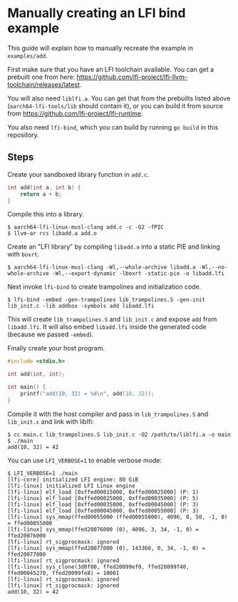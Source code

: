 # Manually creating an LFI bind example

This guide will explain how to manually recreate the example in `examples/add`.

First make sure that you have an LFI toolchain available. You can get a
prebuilt one from here:
https://github.com/lfi-project/lfi-llvm-toolchain/releases/latest.

You will also need `liblfi.a`. You can get that from the prebuilts listed above
(`aarch64-lfi-tools/lib` should contain it), or you can build it from source
from https://github.com/lfi-project/lfi-runtime.

You also need `lfi-bind`, which you can build by running `go build` in this
repository.

## Steps

Create your sandboxed library function in `add.c`.

```c
int add(int a, int b) {
    return a + b;
}
```

Compile this into a library.

```
$ aarch64-lfi-linux-musl-clang add.c -c -O2 -fPIC
$ llvm-ar rcs libadd.a add.o
```

Create an "LFI library" by compiling `libadd.a` into a static PIE and linking
with `boxrt`.

```
$ aarch64-lfi-linux-musl-clang -Wl,--whole-archive libadd.a -Wl,--no-whole-archive -Wl,--export-dynamic -lboxrt -static-pie -o libadd.lfi
```

Next invoke `lfi-bind` to create trampolines and initialization code.

```
$ lfi-bind -embed -gen-trampolines lib_trampolines.S -gen-init lib_init.c -lib addbox -symbols add libadd.lfi
```

This will create `lib_trampolines.S` and `lib_init.c` and expose `add` from `libadd.lfi`. It will also embed `libadd.lfi` inside the generated code (because we passed `-embed`).

Finally create your host program.

```c
#include <stdio.h>

int add(int, int);

int main() {
    printf("add(10, 32) = %d\n", add(10, 32));
}
```

Compile it with the host compiler and pass in `lib_trampolines.S` and `lib_init.c` and link with liblfi:

```
$ cc main.c lib_trampolines.S lib_init.c -O2 /path/to/liblfi.a -o main
$ ./main
add(10, 32) = 42
```

You can use `LFI_VERBOSE=1` to enable verbose mode:

```
$ LFI_VERBOSE=1 ./main
[lfi-core] initialized LFI engine: 80 GiB
[lfi-linux] initialized LFI Linux engine
[lfi-linux] elf_load [0xffed00015000, 0xffed00025000] (P: 1)
[lfi-linux] elf_load [0xffed00025000, 0xffed00035000] (P: 5)
[lfi-linux] elf_load [0xffed00035000, 0xffed00045000] (P: 3)
[lfi-linux] elf_load [0xffed00045000, 0xffed00055000] (P: 3)
[lfi-linux] sys_mmap(ffed00055000 (ffed00055000), 4096, 0, 50, -1, 0) = ffed00055000
[lfi-linux] sys_mmap(ffed20076000 (0), 4096, 3, 34, -1, 0) = ffed20076000
[lfi-linux] rt_sigprocmask: ignored
[lfi-linux] sys_mmap(ffed20077000 (0), 143360, 0, 34, -1, 0) = ffed20077000
[lfi-linux] rt_sigprocmask: ignored
[lfi-linux] sys_clone(3d0f00, ffed20099ef0, ffed20099f40, ffed00045270, ffed20099fe8) = 10001
[lfi-linux] rt_sigprocmask: ignored
[lfi-linux] rt_sigprocmask: ignored
add(10, 32) = 42
```
